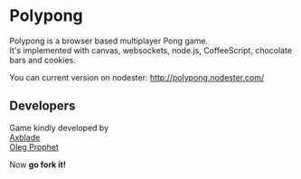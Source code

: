 # Polypong
Polypong is a browser based multiplayer Pong game.  
It's implemented with canvas, websockets, node.js, CoffeeScript, chocolate bars and cookies.

You can current version on nodester:
http://polypong.nodester.com/

## Developers
Game kindly developed by  
[Axblade](https://github.com/Axblade)  
[Oleg Prophet](https://github.com/Oregu)

Now **go fork it!**
